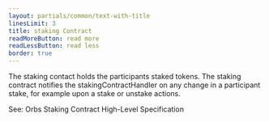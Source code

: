 ```yaml
---
layout: partials/common/text-with-title
linesLimit: 3
title: staking Contract
readMoreButton: read more
readLessButton: read less
border: true
---
```


The staking contact holds the participants staked tokens. The staking contract notifies the stakingContractHandler on any change in a participant stake, for example upon a stake or unstake actions.

See: Orbs Staking Contract High-Level Specification
